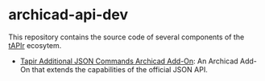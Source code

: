 # archicad-api-dev

This repository contains the source code of several components of the [tAPIr](https://www.archicad-api.com) ecosytem.
- [Tapir Additional JSON Commands Archicad Add-On](https://github.com/ENZYME-APD/archicad-api-dev/tree/main/archicad-addon): An Archicad Add-On that extends the capabilities of the official JSON API.
